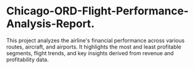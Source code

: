# Chicago-ORD-Flight-Performance-Analysis-Report.
This project analyzes the airline's financial performance across various routes, aircraft, and airports. It highlights the most and least profitable segments, flight trends, and key insights derived from revenue and profitability data.
